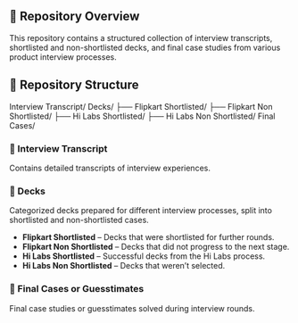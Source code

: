 ## 📌 Repository Overview

This repository contains a structured collection of interview transcripts, shortlisted and non-shortlisted decks, and final case studies from various product interview processes.

## 📂 Repository Structure

Interview Transcript/
Decks/
    ├── Flipkart Shortlisted/
    ├── Flipkart Non Shortlisted/
    ├── Hi Labs Shortlisted/
    ├── Hi Labs Non Shortlisted/
Final Cases/

### 📁 Interview Transcript  
Contains detailed transcripts of interview experiences.  

### 📁 Decks  
Categorized decks prepared for different interview processes, split into shortlisted and non-shortlisted cases.  

- **Flipkart Shortlisted** – Decks that were shortlisted for further rounds.  
- **Flipkart Non Shortlisted** – Decks that did not progress to the next stage.  
- **Hi Labs Shortlisted** – Successful decks from the Hi Labs process.  
- **Hi Labs Non Shortlisted** – Decks that weren’t selected.  

### 📁 Final Cases or Guesstimates
Final case studies or guesstimates solved during interview rounds.
